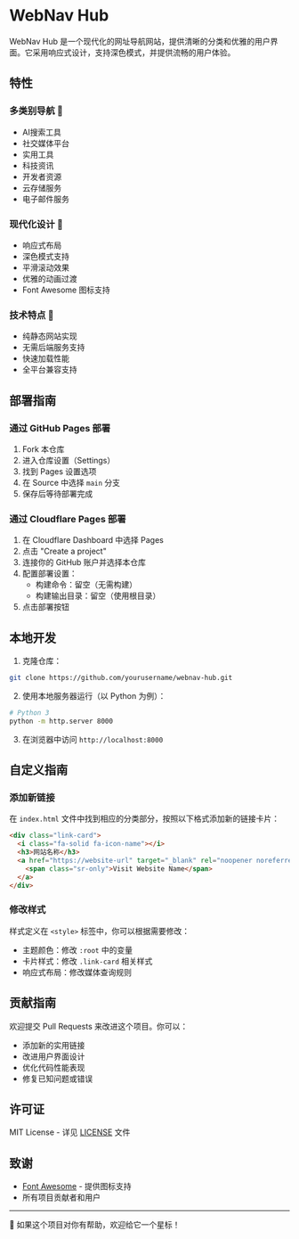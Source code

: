 # WebNav Hub

WebNav Hub 是一个现代化的网址导航网站，提供清晰的分类和优雅的用户界面。它采用响应式设计，支持深色模式，并提供流畅的用户体验。

## 特性

### 多类别导航 🎯

- AI搜索工具
- 社交媒体平台
- 实用工具
- 科技资讯
- 开发者资源
- 云存储服务
- 电子邮件服务

### 现代化设计 🎨

- 响应式布局
- 深色模式支持
- 平滑滚动效果
- 优雅的动画过渡
- Font Awesome 图标支持

### 技术特点 🚀

- 纯静态网站实现
- 无需后端服务支持
- 快速加载性能
- 全平台兼容支持

## 部署指南

### 通过 GitHub Pages 部署

1. Fork 本仓库
2. 进入仓库设置（Settings）
3. 找到 Pages 设置选项
4. 在 Source 中选择 `main` 分支
5. 保存后等待部署完成

### 通过 Cloudflare Pages 部署

1. 在 Cloudflare Dashboard 中选择 Pages
2. 点击 "Create a project"
3. 连接你的 GitHub 账户并选择本仓库
4. 配置部署设置：
   - 构建命令：留空（无需构建）
   - 构建输出目录：留空（使用根目录）
5. 点击部署按钮

## 本地开发

1. 克隆仓库：

```bash
git clone https://github.com/yourusername/webnav-hub.git
```

2. 使用本地服务器运行（以 Python 为例）：

```bash
# Python 3
python -m http.server 8000
```

3. 在浏览器中访问 `http://localhost:8000`

## 自定义指南

### 添加新链接

在 `index.html` 文件中找到相应的分类部分，按照以下格式添加新的链接卡片：

```html
<div class="link-card">
  <i class="fa-solid fa-icon-name"></i>
  <h3>网站名称</h3>
  <a href="https://website-url" target="_blank" rel="noopener noreferrer">
    <span class="sr-only">Visit Website Name</span>
  </a>
</div>
```

### 修改样式

样式定义在 `<style>` 标签中，你可以根据需要修改：

- 主题颜色：修改 `:root` 中的变量
- 卡片样式：修改 `.link-card` 相关样式
- 响应式布局：修改媒体查询规则

## 贡献指南

欢迎提交 Pull Requests 来改进这个项目。你可以：

- 添加新的实用链接
- 改进用户界面设计
- 优化代码性能表现
- 修复已知问题或错误

## 许可证

MIT License - 详见 [LICENSE](LICENSE) 文件

## 致谢

- [Font Awesome](https://fontawesome.com/) - 提供图标支持
- 所有项目贡献者和用户

---

🌟 如果这个项目对你有帮助，欢迎给它一个星标！
